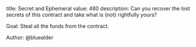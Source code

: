 title: Secret and Ephemeral
value: 480
description: Can you recover the lost secrets of this contract and take what is (not) rightfully yours?

Goal: Steal all the funds from the contract.

Author: @bluealder
